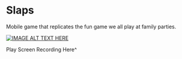 # Slaps
Mobile game that replicates the fun game we all play at family parties.



[![IMAGE ALT TEXT HERE](https://img.youtube.com/vi/TRLz5zNaG_U/0.jpg)](https://www.youtube.com/watch?v=TRLz5zNaG_U)

Play Screen Recording Here^
